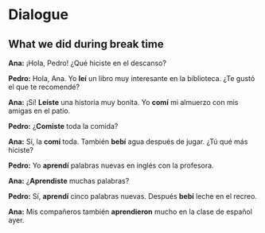 # Dialogue

## What we did during break time

**Ana:** ¡Hola, Pedro! ¿Qué hiciste en el descanso?

**Pedro:** Hola, Ana. Yo **leí** un libro muy interesante en la biblioteca. ¿Te gustó el que te recomendé?

**Ana:** ¡Sí! **Leíste** una historia muy bonita. Yo **comí** mi almuerzo con mis amigas en el patio.

**Pedro:** ¿**Comiste** toda la comida?

**Ana:** Sí, la **comí** toda. También **bebí** agua después de jugar. ¿Tú qué más hiciste?

**Pedro:** Yo **aprendí** palabras nuevas en inglés con la profesora.

**Ana:** ¿**Aprendiste** muchas palabras?

**Pedro:** Sí, **aprendí** cinco palabras nuevas. Después **bebí** leche en el recreo.

**Ana:** Mis compañeros también **aprendieron** mucho en la clase de español ayer.